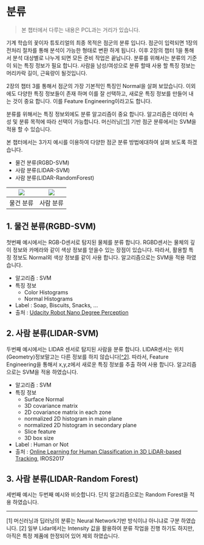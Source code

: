 # 분류 

> 본 챕터에서 다루는 내용은 PCL과는 거리가 있습니다. 

기계 학습의 꽃이자 튜토리얼의 최종 목적은 점군의 분류 입니다. 점군이 입력되면 1장의 전처리 절차를 통해 분석이 가능한 형태로 변환 하게 됩니다. 이후 2장의 챕터 1을 통해서 분석 대상별로 나누게 되면 모든 준비 작업은 끝납니다. 분류를 위해서는 분류의 기준이 되는 특징 정보가 필요 합니다. 사람을 남성/여성으로 분류 할때 사용 할 특징 정보는 머리카락 길이, 근육량이 될것입니다. 

2장의 챕터 3를 통해서 점군의 가장 기본적인 특징인 Normal을 살펴 보았습니다. 이외에도 다양한 특징 정보들이 존재 하며 이를 잘 선택하고, 새로운 특징 정보를 만들어 내는 것이 중요 합니다. 이를 Feature Engineering이라고도 합니다. 

분류를 위해서는 특징 정보외에도 분류 알고리즘이 중요 합니다. 알고리즘은 데이터 속성 및 분류 목적에 따라 선택이 가능합니다. 머신러닝[[^1]](#1) 기반 점군 분류에서는 SVM을 적용 할 수 있습니다. 



본 챕터에서는 3가지 예시를 이용하여 다양한 점군 분류 방법에대하여 살펴 보도록 하겠습니다. 

- 물건 분류(RGBD-SVM)
- 사람 분류(LIDAR-SVM)
- 사람 분류(LIDAR-RandomForest)


|![](https://github.com/camisatx/RoboticsND/raw/master/projects/perception/misc/test_3_object_recognition.png)|![](https://i.imgur.com/9R1smHJ.png)|
|-|-|
|물건 분류|사람 분류|


## 1. 물건 분류(RGBD-SVM)

첫번째 예시에서는 RGB-D센서로 탐지된 물체를 분류 합니다. RGBD센서는 물체의 깊이 정보와 카메라와 같이 색상 정보를 얻을수 있는 장점이 있습니다. 따라서, 활용할 특징 정보도 Normal외 색상 정보를 같이 사용 합니다. 알고리즘으로는 SVM을 적용 하였습니다. 

- 알고리즘 : SVM 
- 특징 정보 
    - Color Histograms
    - Normal Histograms
- Label : Soap, Biscuits, Snacks, ...
- 출처 : [Udacity Robot Nano Degree Perception](https://github.com/hortovanyi/RoboND-Perception-Project/tree/master/output)


## 2. 사람 분류(LIDAR-SVM)


두번째 예시에서는 LIDAR 센서로 탐지된 사람을 분류 합니다. LIDAR센서는 위치(Geometry)정보말고는 다른 정보를 하지 않습니다[[^2]](#2). 따라서, Feature Engineering을 통해서 x,y,z에서 새로운 특징 정보를 추출 하여 사용 합니다. 알고리즘으로는 SVM을 적용 하였습니다. 

- 알고리즘 : SVM 
- 특징 정보 
    - Surface Normal
    - 3D covariance matrix
    - 2D covariance matrix in each zone
    - normalized 2D histogram in main plane
    - normalized 2D histogram in secondary plane
    - Slice feature 
    - 3D box size 
- Label : Human or Not
- 출처 : [Online Learning for Human Classification in 3D LiDAR-based Tracking](http://webpages.lincoln.ac.uk/nbellotto/doc/Yan2017.pdf), IROS2017 

## 3. 사람 분류(LIDAR-Random Forest)

세번째 예시는 두번째 예시와 비슷합니다. 단지 알고리즘으로는 Random Forest을 적용 하였습니다. 


---

<a name="1">[1]</a> 머신러닝과 딥러닝의 분류는 Neural Network기반 방식이냐 아니냐로 구분 하였습니다. 
<a name="2">[2]</a> 일부 Lidar에서는 Intensity 값을 활용하여 분류 작업을 진행 하기도 하지만, 아직은 특정 제품에 한정되어 있어 제외 하였습니다. 
